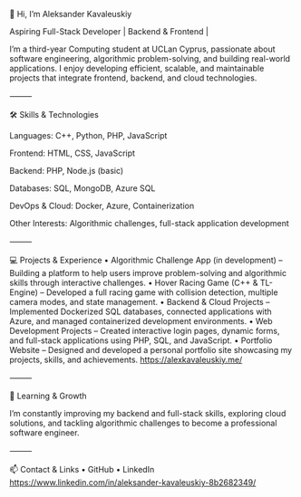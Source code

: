 👋 Hi, I’m Aleksander Kavaleuskiy

Aspiring Full-Stack Developer | Backend & Frontend | 

I’m a third-year Computing student at UCLan Cyprus, passionate about software engineering, algorithmic problem-solving, and building real-world applications. I enjoy developing efficient, scalable, and maintainable projects that integrate frontend, backend, and cloud technologies.

⸻

🛠️ Skills & Technologies

Languages: C++, Python, PHP, JavaScript

Frontend: HTML, CSS, JavaScript

Backend: PHP, Node.js (basic)

Databases: SQL, MongoDB, Azure SQL

DevOps & Cloud: Docker, Azure, Containerization

Other Interests: Algorithmic challenges, full-stack application development

⸻

💻 Projects & Experience
	•	Algorithmic Challenge App (in development) – Building a platform to help users improve problem-solving and algorithmic skills through interactive challenges.
	•	Hover Racing Game (C++ & TL-Engine) – Developed a full racing game with collision detection, multiple camera modes, and state management.
	•	Backend & Cloud Projects – Implemented Dockerized SQL databases, connected applications with Azure, and managed containerized development environments.
	•	Web Development Projects – Created interactive login pages, dynamic forms, and full-stack applications using PHP, SQL, and JavaScript.
  • Portfolio Website – Designed and developed a personal portfolio site showcasing my projects, skills, and achievements. https://alexkavaleuskiy.me/


⸻

🌱 Learning & Growth

I’m constantly improving my backend and full-stack skills, exploring cloud solutions, and tackling algorithmic challenges to become a professional software engineer.

⸻

📫 Contact & Links
	•	GitHub
	•	LinkedIn https://www.linkedin.com/in/aleksander-kavaleuskiy-8b2682349/
